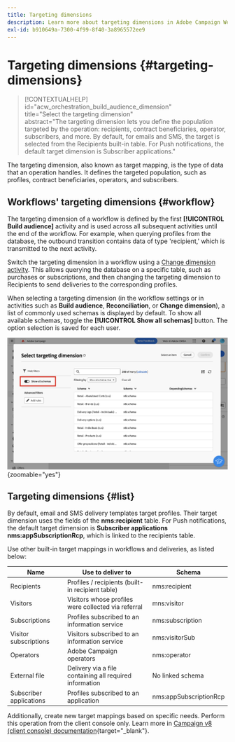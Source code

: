 ```yaml
---
title: Targeting dimensions
description: Learn more about targeting dimensions in Adobe Campaign Web
exl-id: b910649a-7300-4f99-8f40-3a8965572ee9
---
```

# Targeting dimensions {#targeting-dimensions}

>[!CONTEXTUALHELP]  
>id="acw_orchestration_build_audience_dimension"  
>title="Select the targeting dimension"  
>abstract="The targeting dimension lets you define the population targeted by the operation: recipients, contract beneficiaries, operator, subscribers, and more. By default, for emails and SMS, the target is selected from the Recipients built-in table. For Push notifications, the default target dimension is Subscriber applications."

The targeting dimension, also known as target mapping, is the type of data that an operation handles. It defines the targeted population, such as profiles, contract beneficiaries, operators, and subscribers.

## Workflows' targeting dimensions {#workflow}

The targeting dimension of a workflow is defined by the first **[!UICONTROL Build audience]** activity and is used across all subsequent activities until the end of the workflow. For example, when querying profiles from the database, the outbound transition contains data of type 'recipient,' which is transmitted to the next activity.

Switch the targeting dimension in a workflow using a [Change dimension activity](../workflows/activities/change-dimension.md). This allows querying the database on a specific table, such as purchases or subscriptions, and then changing the targeting dimension to Recipients to send deliveries to the corresponding profiles.

When selecting a targeting dimension (in the workflow settings or in activities such as **Build audience**, **Reconciliation**, or **Change dimension**), a list of commonly used schemas is displayed by default. To show all available schemas, toggle the **[!UICONTROL Show all schemas]** button. The option selection is saved for each user.

![Screenshot showing the targeting dimension interface with the "Show all schemas" button enabled.](assets/targeting-dimension-show-all.png){zoomable="yes"}

## Targeting dimensions {#list}

By default, email and SMS delivery templates target profiles. Their target dimension uses the fields of the **nms:recipient** table. For Push notifications, the default target dimension is **Subscriber applications nms:appSubscriptionRcp**, which is linked to the recipients table.

Use other built-in target mappings in workflows and deliveries, as listed below:

| Name                  | Use to deliver to                                      | Schema                  |
|-----------------------|-------------------------------------------------------|-------------------------|
| Recipients            | Profiles / recipients (built-in recipient table)      | nms:recipient           |
| Visitors              | Visitors whose profiles were collected via referral   | mns:visitor             |
| Subscriptions         | Profiles subscribed to an information service         | nms:subscription        |
| Visitor subscriptions | Visitors subscribed to an information service         | nms:visitorSub          |
| Operators             | Adobe Campaign operators                              | nms:operator            |
| External file         | Delivery via a file containing all required information | No linked schema        |
| Subscriber applications | Profiles subscribed to an application               | nms:appSubscriptionRcp  |

Additionally, create new target mappings based on specific needs. Perform this operation from the client console only. Learn more in [Campaign v8 (client console) documentation](https://experienceleague.adobe.com/docs/campaign/campaign-v8/audience/add-profiles/target-mappings.html#new-mapping){target="_blank"}.